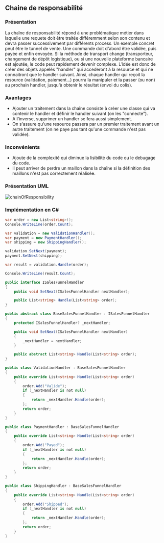 ## Chaine de responsabilité

### Présentation

La chaîne de responsabilité répond à une problématique métier dans laquelle une requete doit être traitée différemment selon son contenu et devra passer successivement par différents process. Un exemple concret peut être le tunnel de vente. Une commande doit d'abord être validée, puis payée et enfin envoyée. Si la méthode de transport change (transporteur, changement de dépôt logistique), ou si une nouvelle plateforme bancaire est ajoutée, le code peut rapidement devenir complexe. L'idée est donc de créer des objets appelés "handler" qui accederont à la resource et qui ne connaitront que le handler suivant. Ainsi, chaque handler qui reçoit la resource (validation, paiement...) pourra la manipuler et la passer (ou non) au prochain handler, jusqu'à obtenir le résultat (envoi du colis). 

### Avantages

* Ajouter un traitement dans la chaîne consiste à créer une classe qui va contenir le handler et définir le handler suivant (on les "connecte").
* A l'inverse, supprimer un handler se fera aussi simplement.
* On s'assure qu'une resource passera par un premier traitement avant un autre traitement (on ne paye pas tant qu'une commande n'est pas validée).

### Inconvénients
* Ajoute de la complexité qui diminue la lisibilité du code ou le debugage du code.
* Il peut arriver de perdre un maillon dans la chaîne si la définition des maillons n'est pas correctement réalisée.

### Présentation UML
![chainOfResponsibility](https://github.com/Enfyyys/DP-Groupe1/assets/105907677/c612f508-3c82-4e14-9a8f-9d5dcbf336b3)


### Implémentation en C#

```C#
var order = new List<string>();
Console.WriteLine(order.Count);

var validation = new ValidationHandler();
var payment = new PaymentHandler();
var shipping = new ShippingHandler();

validation.SetNext(payment);
payment.SetNext(shipping);

var result = validation.Handle(order);

Console.WriteLine(result.Count);

public interface ISalesFunnelHandler
{
    public void SetNext(ISalesFunnelHandler nextHandler);

    public List<string> Handle(List<string> order);
}

public abstract class BaseSalesFunnelHandler : ISalesFunnelHandler
{
    protected ISalesFunnelHandler? _nextHandler;

    public void SetNext(ISalesFunnelHandler nextHandler)
    {
        _nextHandler = nextHandler;
    }

    public abstract List<string> Handle(List<string> order);
}

public class ValidationHandler : BaseSalesFunnelHandler
{
    public override List<string> Handle(List<string> order)
    {
        order.Add("Valide");
        if (_nextHandler is not null)
        {
            return _nextHandler.Handle(order);
        };
        return order;
    }
}

public class PaymentHandler : BaseSalesFunnelHandler
{
    public override List<string> Handle(List<string> order)
    {
        order.Add("Payed");
        if (_nextHandler is not null)
        {
            return _nextHandler.Handle(order);
        };
        return order;
    }
}

public class ShippingHandler : BaseSalesFunnelHandler
{
    public override List<string> Handle(List<string> order)
    {
        order.Add("Shipped");
        if (_nextHandler is not null)
        {
            return _nextHandler.Handle(order);
        };
        return order;
    }
}
```
